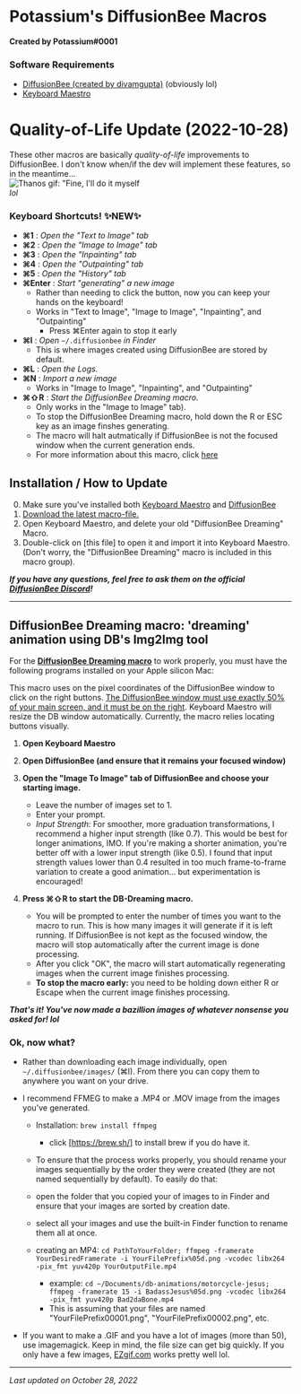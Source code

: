 # Potassium's DiffusionBee Macros
**Created by Potassium#0001**    

### Software Requirements
- [DiffusionBee (created by divamgupta)](https://github.com/divamgupta/diffusionbee-stable-diffusion-ui/releases) (obviously lol)
- [Keyboard Maestro](https://www.keyboardmaestro.com/)

# Quality-of-Life Update (2022-10-28)
These other macros are basically *quality-of-life* improvements to DiffusionBee. I don't know when/if the dev will implement these features, so in the meantime...    
![Thanos gif: "Fine, I'll do it myself](https://u.cubeupload.com/CaptainPotassium/thanosfineilldoitmys.gif)  
*lol*

### Keyboard Shortcuts! ✨NEW✨ 
- **⌘1** : *Open the "Text to Image" tab*
- **⌘2** : *Open the "Image to Image" tab*
- **⌘3** : *Open the "Inpainting" tab*
- **⌘4** : *Open the "Outpainting" tab*
- **⌘5** : *Open the "History" tab*
- **⌘Enter** : *Start "generating" a new image*
  - Rather than needing to click the button, now you can keep your hands on the keyboard!
  - Works in "Text to Image", "Image to Image", "Inpainting", and "Outpainting"
	- Press ⌘Enter again to stop it early
- **⌘I** : *Open* `~/.diffusionbee` *in Finder*
  - This is where images created using DiffusionBee are stored by default.
- **⌘L** : *Open the Logs.*
- **⌘N** : *Import a new image*
  - Works in "Image to Image", "Inpainting", and "Outpainting"
- **⌘⇧R** : *Start the DiffusionBee Dreaming macro.*
  - Only works in the "Image to Image" tab).
  - To stop the DiffusionBee Dreaming macro, hold down the R or ESC key as an image finshes generating. 
  - The macro will halt autmatically if DiffusionBee is not the focused window when the current generation ends.
  - For more information about this macro, click [here](https://github.com/CaptainPotassium/Potassium-DB-Macro/new/main#diffusionbee-dreaming-dreaming-animation-using-dbs-img2img-tool)


## Installation / How to Update
0. Make sure you've installed both [Keyboard Maestro](https://www.keyboardmaestro.com/) and [DiffusionBee](https://github.com/divamgupta/diffusionbee-stable-diffusion-ui/releases)
1. [Download the latest macro-file.](LINK-GOES-HERE)
2. Open Keyboard Maestro, and delete your old "DiffusionBee Dreaming" Macro.
3. Double-click on [this file] to open it and import it into Keyboard Maestro. (Don't worry, the "DiffusionBee Dreaming" macro is included in this macro group).

***If you have any questions, feel free to ask them on the official [DiffusionBee Discord](https://discord.gg/Q3QP6HjG)!***

---

## DiffusionBee Dreaming macro: 'dreaming' animation using DB's Img2Img tool

For the **[DiffusionBee Dreaming macro](https://cdn.discordapp.com/attachments/949080378524704820/1034498820693839932/DiffusionBee_Dreaming.kmmacros)** to work properly, you must have the following programs installed on your Apple silicon Mac:


This macro uses on the pixel coordinates of the DiffusionBee window to click on the right buttons. [The DiffusionBee window must use exactly 50% of your main screen, and it must be on the right](https://u.cubeupload.com/CaptainPotassium/diffusionbeearrangem.png). Keyboard Maestro will resize the DB window automatically. Currently, the macro relies locating buttons visually. 

1. **Open Keyboard Maestro**
2. **Open DiffusionBee (and ensure that it remains your focused window)**
3. **Open the "Image To Image" tab of DiffusionBee and choose your starting image.** 
	- Leave the number of images set to 1.
	- Enter your prompt.
	- *Input Strength:* For smoother, more graduation transformations, I recommend a higher input strength (like 0.7). This would be best for longer animations, IMO. If you're making a shorter animation, you're better off with a lower input strength (like 0.5). I found that input strength values lower than 0.4 resulted in too much frame-to-frame variation to create a good animation... but experimentation is encouraged!

5. **Press ⌘⇧R to start the DB-Dreaming macro.**
	- You will be prompted to enter the number of times you want to the macro to run. This is how many images it will generate if it is left running. If DiffusionBee is not kept as the focused window, the macro will stop automatically after the current image is done processing.
	- After you click "OK", the macro will start automatically regenerating images when the current image finishes processing.
	- **To stop the macro early:** you need to be holding down either R or Escape when the current image finishes processing.

***That's it! You've now made a bazillion images of whatever nonsense you asked for! lol***

### Ok, now what?
- Rather than downloading each image individually, open `~/.diffusionbee/images/` (⌘I). From there you can copy them to anywhere you want on your drive.
- I recommend FFMEG to make a .MP4 or .MOV image from the images you've generated.
	- Installation: `brew install ffmpeg`
		- click [https://brew.sh/] to install brew if you do have it.
	- To ensure that the process works properly, you should rename your images sequentially by the order they were created (they are not named sequentially by default). To easily do that: 
	- open the folder that you copied your of images to in Finder and ensure that your images are sorted by creation date.
	- select all your images and use the built-in Finder function to rename them all at once. 

	- creating an MP4: `cd PathToYourFolder; ffmpeg -framerate YourDesiredFramerate -i YourFilePrefix%05d.png -vcodec libx264 -pix_fmt yuv420p YourOutputFile.mp4`
		- example: `cd ~/Documents/db-animations/motorcycle-jesus; ffmpeg -framerate 15 -i BadassJesus%05d.png -vcodec libx264 -pix_fmt yuv420p Bad2daBone.mp4`
		- This is assuming that your files are named "YourFilePrefix00001.png", "YourFilePrefix00002.png", etc.

- If you want to make a .GIF and you have a lot of images (more than 50), use imagemagick. Keep in mind, the file size can get big quickly. If you only have a few images, [EZgif.com](https://ezgif.com/maker) works pretty well lol.

---

*Last updated on October 28, 2022*  

